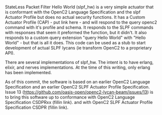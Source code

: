 StateLess Packet Filter Hello World (slpf_hw)
is a very simple actuator that is conformant with
the OpenC2 Language Specification and the slpf Actuator Profile but
does no actual security functions.
It has a Custom Actuator Profile (CAP) - put link here -
and will respond to the query openc2 command
with it's profile and schema.
It responds to the SLPF commands with responses that seem it preformed
the function, but it didn't.
It also responds to a custom query extension
"query Hello World" with "Hello World" - but that is all it does.
This code can be used as a stub to start development of actual SLPF lycans (ie transform OpenC2 to a proprietary API).

There are several implementations of slpf_hw.
The intent is to have erlang, elixir, and nerves implementations.
At the time of this writing, only erlang has been implemented.

As of this commit, the software is based on an
earlier OpenC2 Language Specification
and an earlier OpenC2 SLPF Actuator Profile Specification.
Issue 13 (https://github.com/oasis-open/openc2-lycan-beam/issues/13) is to bring this software up to conformance with
OpenC2 Language Specification CSDPRxx (fillin link).
and with
OpenC2 SLPF Actuator Profile Specification CSDPR (fillin link).
